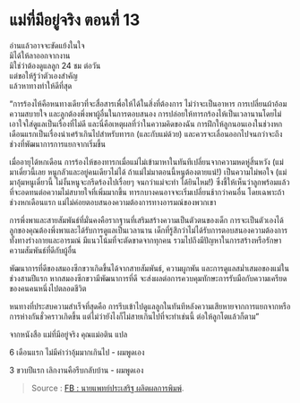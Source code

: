 แม่ที่มีอยู่จริง ตอนที่ 13
===
อ่านแล้วอาจจะขัดแย้งในใจ  
มิได้ให้ลาออกจากงาน  
มิใช่ว่าต้องดูแลลูก 24 ชม ต่อวัน  
แต่ขอให้รู้ว่าตัวเองสำคัญ  
แล้วหาทางทำให้ดีที่สุด

“การร้องไห้คือหนทางเดียวที่จะสื่อสารเพื่อให้ได้ในสิ่งที่ต้องการ ไม่ว่าจะเป็นอาหาร การเปลี่ยนผ้าอ้อม ความสบายใจ และลูกต้องพึ่งพาผู้อื่นในการตอบสนอง การปล่อยให้ทารกร้องไห้เป็นเวลานานโดยไม่เอาใจใส่ดูแลเป็นเรื่องที่ไม่ดี และนี่คือเหตุผลที่ว่าในความคิดของฉัน การฝึกให้ลูกนอนเองในช่วงหกเดือนแรกเป็นเรื่องน่าเศร้าเกินไปสำหรับทารก (และกับแม่ด้วย) และควรจะเลื่อนออกไปจนกว่าจะถึงช่วงที่พัฒนาการการแยกจากเริ่มขึ้น

เมื่ออายุได้หกเดือน การร้องไห้ของทารกเมื่อแม่ไม่เข้ามาหาในทันทีเปลี่ยนจากความหดหู่สิ้นหวัง (แม่ มาเดี๋ยวนี้เลย หนูกลัวและอยู่คนเดียวไม่ได้ ถ้าแม่ไม่มาตอนนี้หนูต้องตายแน่!) เป็นความไม่พอใจ (แม่มาอุ้มหนูเดี๋ยวนี้ ไม่งั้นหนูจะกรีดร้องไปเรื่อยๆ จนกว่าแม่จะทำ ได้ยินไหม!) ซึ่งชี้ให้เห็นว่าลูกพร้อมแล้วที่จะอดทนต่อความไม่สบายใจที่เพิ่มมากขึ้น ทารกบางคนอาจจะเริ่มเปลี่ยนช้ากว่าคนอื่น โดยเฉพาะถ้าช่วงหกเดือนแรก แม่ไม่ค่อยตอบสนองความต้องการทางอารมณ์ของพวกเขา

การพึ่งพาและสายสัมพันธ์ที่มั่นคงคือรากฐานที่เสริมสร้างความเป็นตัวตนของเด็ก การจะเป็นตัวเองได้ ลูกของคุณต้องพึ่งพาและได้รับการดูแลเป็นเวลานาน เด็กที่รู้สึกว่าไม่ได้รับการตอบสนองความต้องการทั้งทางร่างกายและอารมณ์ มีแนวโน้มที่จะตัดขาดจากทุกคน รวมไปถึงมีปัญหาในการสร้างหรือรักษาความสัมพันธ์ที่ดีกับผู้อื่น

พัฒนาการที่ดีของสมองซีกขวาเกิดขึ้นได้จากสายสัมพันธ์, ความผูกพัน และการดูแลสม่ำเสมอของแม่ในช่วงสามปีแรก หากสมองซีกขวามีพัฒนาการที่ดี จะส่งผลต่อการควบคุมทักษะการรับมือกับความเครียดของคนคนหนึ่งไปตลอดชีวิต

หนทางที่ประสบความสำเร็จที่สุดคือ การรีบเข้าไปดูแลลูกในทันทีหลังความเสียหายจากการแยกจากหรือการห่างกันชั่วคราวเกิดขึ้น แต่ไม่ว่ายังไงก็ไม่สายเกินไปที่จะทำเช่นนี้ ต่อให้ลูกโตแล้วก็ตาม”

จากหนังสือ แม่ที่มีอยู่จริง คุณแม่อติน แปล

6 เดือนแรก ไม่มีคำว่าอุ้มมากเกินไป - ผมพูดเอง

3 ขวบปีแรก เลิกงานคือรีบกลับบ้าน - ผมพูดเอง

> Source :  [FB : นายแพทย์ประเสริฐ ผลิตผลการพิมพ์](https://www.facebook.com/prasertpp/posts/1037368529944974).
<!--stackedit_data:
eyJoaXN0b3J5IjpbMTcxMTg5NTc0NF19
-->